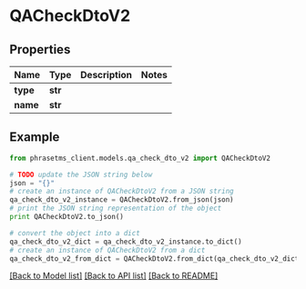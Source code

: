 # QACheckDtoV2

## Properties

| Name     | Type    | Description | Notes |
| -------- | ------- | ----------- | ----- |
| **type** | **str** |             |
| **name** | **str** |             |

## Example

```python
from phrasetms_client.models.qa_check_dto_v2 import QACheckDtoV2

# TODO update the JSON string below
json = "{}"
# create an instance of QACheckDtoV2 from a JSON string
qa_check_dto_v2_instance = QACheckDtoV2.from_json(json)
# print the JSON string representation of the object
print QACheckDtoV2.to_json()

# convert the object into a dict
qa_check_dto_v2_dict = qa_check_dto_v2_instance.to_dict()
# create an instance of QACheckDtoV2 from a dict
qa_check_dto_v2_from_dict = QACheckDtoV2.from_dict(qa_check_dto_v2_dict)
```

[[Back to Model list]](../README.md#documentation-for-models) [[Back to API list]](../README.md#documentation-for-api-endpoints) [[Back to README]](../README.md)

